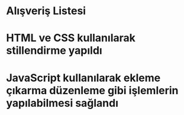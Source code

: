 # Alışveriş Listesi

<h1>HTML ve CSS kullanılarak stillendirme yapıldı </h1>

<h1>JavaScript kullanılarak ekleme çıkarma düzenleme gibi işlemlerin yapılabilmesi sağlandı</h1>

